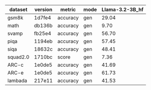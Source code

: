 | dataset | version | metric | mode | Llama-3.2-3B_hf |
|----- | ----- | ----- | ----- | -----|
| gsm8k | 1d7fe4 | accuracy | gen | 29.04 |
| math | db136b | accuracy | gen | 9.70 |
| svamp | fb25e4 | accuracy | gen | 56.70 |
| piqa | 1194eb | accuracy | gen | 57.45 |
| siqa | 18632c | accuracy | gen | 48.41 |
| squad2.0 | 1710bc | score | gen | 7.36 |
| ARC-c | 1e0de5 | accuracy | gen | 41.69 |
| ARC-e | 1e0de5 | accuracy | gen | 61.73 |
| lambada | 217e11 | accuracy | gen | 41.53 |
